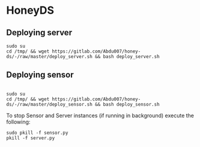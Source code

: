 # HoneyDS



## Deploying server

```
sudo su
cd /tmp/ && wget https://gitlab.com/Abdu007/honey-ds/-/raw/master/deploy_server.sh && bash deploy_server.sh

```

## Deploying sensor

```

sudo su
cd /tmp/ && wget https://gitlab.com/Abdu007/honey-ds/-/raw/master/deploy_sensor.sh && bash deploy_sensor.sh

```


To stop Sensor and Server instances (if running in background) execute the following:

```
sudo pkill -f sensor.py
pkill -f server.py

```


